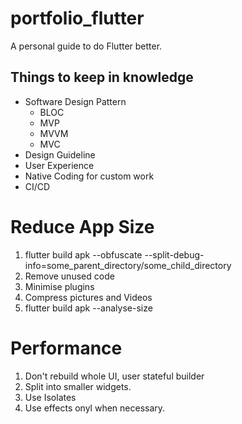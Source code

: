 # portfolio_flutter

A personal guide to do Flutter better.

## Things to keep in knowledge
+ Software Design Pattern
    + BLOC
    + MVP
    + MVVM
    + MVC
+ Design Guideline
+ User Experience
+ Native Coding for custom work
+ CI/CD


# Reduce App Size

1.  flutter build apk --obfuscate --split-debug-info=some_parent_directory/some_child_directory
2. Remove unused code
3. Minimise plugins
4. Compress pictures and Videos
5. flutter build apk --analyse-size
 
# Performance
1. Don't rebuild whole UI, user stateful builder
2. Split into smaller widgets.
3. Use Isolates
4. Use effects onyl when necessary.

